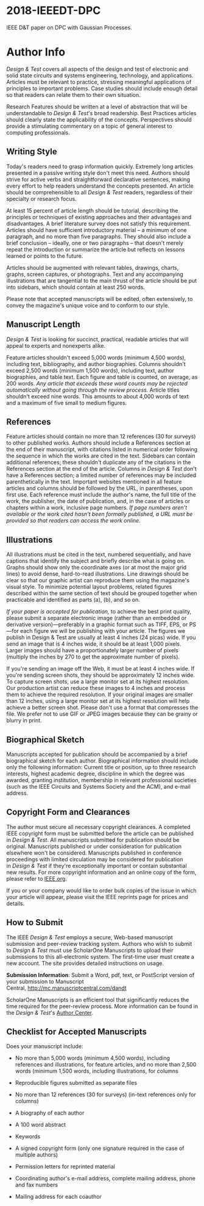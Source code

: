 # 2018-IEEEDT-DPC
IEEE D&amp;T paper on DPC with Gaussian Processes.

# Author Info

*Design & Test* covers all aspects of the design and test of electronic
and solid state circuits and systems engineering, technology, and
applications. Articles must be relevant to practice, stressing
meaningful applications of principles to important problems. Case
studies should include enough detail so that readers can relate them to
their own situation.

Research Features should be written at a level of abstraction that will
be understandable to *Design & Test*'s broad readership. Best Practices
articles should clearly state the applicability of the concepts.
Perspectives should provide a stimulating commentary on a topic of
general interest to computing professionals.

## Writing Style ##

Today's readers need to grasp information quickly. Extremely long
articles presented in a passive writing style don't meet this need.
Authors should strive for active verbs and straightforward declarative
sentences, making every effort to help readers understand the concepts
presented. An article should be comprehensible to all *Design &
Test* readers, regardless of their specialty or research focus.

At least 15 percent of article length should be tutorial, describing the
principles or techniques of existing approaches and their advantages and
disadvantages. A brief literature survey does not satisfy this
requirement. Articles should have sufficient introductory material – a
minimum of one paragraph, and no more than five paragraphs. They should
also include a brief conclusion – ideally, one or two paragraphs – that
doesn't merely repeat the introduction or summarize the article but
reflects on lessons learned or points to the future.

Articles should be augmented with relevant tables, drawings, charts,
graphs, screen captures, or photographs. Text and any accompanying
illustrations that are tangential to the main thrust of the article
should be put into sidebars, which should contain at least 250 words.

Please note that accepted manuscripts will be edited, often extensively,
to convey the magazine's unique voice and to conform to our style.

## Manuscript Length ##

*Design & Test* is looking for succinct, practical, readable articles
that will appeal to experts and nonexperts alike.

Feature articles shouldn't exceed 5,000 words (minimum 4,500 words),
including text, bibliography, and author biographies. Columns shouldn't
exceed 2,500 words (minimum 1,500 words), including text, author
biographies, and table text. Each figure and table is counted, on
average, as 200 words. *Any article that exceeds these word counts may
be rejected automatically without going through the review
process.* Article titles shouldn't exceed nine words. This amounts to
about 4,000 words of text and a maximum of five small to medium figures.

## References ##

Feature articles should contain no more than 12 references (30 for
surveys) to other published works. Authors should include a References
section at the end of their manuscript, with citations listed in
numerical order following the sequence in which the works are cited in
the text. Sidebars can contain additional references; these shouldn't
duplicate any of the citations in the References section at the end of
the article. Columns in *Design & Test* don't have a References section;
a limited number of references may be included parenthetically in the
text. Important websites mentioned in all feature articles and columns
should be followed by the URL, in parentheses, upon first use. Each
reference must include the author's name, the full title of the work,
the publisher, the date of publication, and, in the case of articles or
chapters within a work, inclusive page numbers. *If page numbers aren't
available or the work cited hasn't been formally published, a URL must
be provided so that readers can access the work online.*

## Illustrations ##

All illustrations must be cited in the text, numbered sequentially, and
have captions that identify the subject and briefly describe what is
going on. Graphs should show only the coordinate axes (or at most the
major grid lines) to avoid dense, hard-to-read illustrations. Line
drawings should be clear so that our graphic artist can reproduce them
using the magazine's visual style. To minimize potential layout
problems, related figures described within the same section of text
should be grouped together when practicable and identified as parts (a),
(b), and so on.

*If your paper is accepted for publication,* to achieve the best print
quality, please submit a separate electronic image (rather than an
embedded or derivative version)—preferably in a graphic format such as
TIFF, EPS, or PS—for each figure we will be publishing with your
article. The figures we publish in Design & Test are usually at least 4
inches (24 picas) wide. If you send an image that is 4 inches wide, it
should be at least 1,000 pixels. Larger images should have a
proportionately larger number of pixels (multiply the inches by 270 to
get the approximate number of pixels).

If you're sending an image off the Web, it must be at least 4 inches
wide. If you're sending screen shots, they should be approximately 12
inches wide. To capture screen shots, use a large monitor set at its
highest resolution. Our production artist can reduce these images to 4
inches and process them to achieve the required resolution. If your
original images are smaller than 12 inches, using a large monitor set at
its highest resolution will help achieve a better screen shot. Please
don't use a format that compresses the file. We prefer not to use GIF or
JPEG images because they can be grainy or blurry in print.

## Biographical Sketch ##

Manuscripts accepted for publication should be accompanied by a brief
biographical sketch for each author. Biographical information should
include only the following information: Current title or position, up to
three research interests, highest academic degree, discipline in which
the degree was awarded, granting institution, membership in relevant
professional societies (such as the IEEE Circuits and Systems Society
and the ACM), and e-mail address.

## Copyright Form and Clearances ##

The author must secure all necessary copyright clearances. A completed
IEEE copyright form must be submitted before the article can be
published in *Design & Test*. All manuscripts submitted for publication
should be original. Manuscripts published or under consideration for
publication elsewhere won't be considered. Manuscripts published in
conference proceedings with limited circulation may be considered for
publication in *Design & Test* if they're exceptionally important or
contain substantial new results. For more copyright information and an
online copy of the form, please refer
to [IEEE.org](http://www.ieee.org/publications_standards/publications/rights/copyrightmain.html).

If you or your company would like to order bulk copies of the issue in
which your article will appear, please visit the IEEE reprints page for
prices and details.

## How to Submit ##

The IEEE *Design & Test* employs a secure, Web-based manuscript
submission and peer-review tracking system. Authors who wish to submit
to *Design & Test* must use ScholarOne Manuscripts to upload their
submissions to this all-electronic system. The first-time user must
create a new account. The site provides detailed instructions on usage.

**Submission Information**: Submit a Word, pdf, text, or PostScript
version of your submission to Manuscript
Central, <http://mc.manuscriptcentral.com/dandt>

ScholarOne Manuscripts is an efficient tool that significantly reduces
the time required for the peer-review process. More information can be
found in the *Design & Test*'s [Author
Center](https://mc.manuscriptcentral.com/dandt).

## Checklist for Accepted Manuscripts ##

Does your manuscript include:

-   No more than 5,000 words (minimum 4,500 words), including references
    and illustrations, for feature articles, and no more than 2,500
    words (minimum 1,500 words, including illustrations, for columns

-   Reproducible figures submitted as separate files

-   No more than 12 references (30 for surveys) (in-text references only
    for columns)

-   A biography of each author

-   A 100 word abstract

-   Keywords

-   A signed copyright form (only one signature required in the case of
    multiple authors)

-   Permission letters for reprinted material

-   Coordinating author's e-mail address, complete mailing address,
    phone and fax numbers

-   Mailing address for each coauthor


